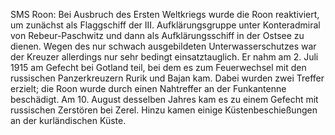 SMS Roon: Bei Ausbruch des Ersten Weltkriegs wurde die Roon reaktiviert, um zunächst als Flaggschiff der III. Aufklärungsgruppe unter Konteradmiral von Rebeur-Paschwitz und dann als Aufklärungsschiff in der Ostsee zu dienen. Wegen des nur schwach ausgebildeten Unterwasserschutzes war der Kreuzer allerdings nur sehr bedingt einsatztauglich. Er nahm am 2. Juli 1915 am Gefecht bei Gotland teil, bei dem es zum Feuerwechsel mit den russischen Panzerkreuzern Rurik und Bajan kam. Dabei wurden zwei Treffer erzielt; die Roon wurde durch einen Nahtreffer an der Funkantenne beschädigt. Am 10. August desselben Jahres kam es zu einem Gefecht mit russischen Zerstören bei Zerel. Hinzu kamen einige Küstenbeschießungen an der kurländischen Küste.
